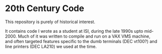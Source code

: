 # 20th Century Code

This repository is purely of historical interest.

It contains code I wrote as a student at ISI, during the late 1990s upto mid-2000. Much of it was written to compile and run on a VAX VMS machine, and often targeted features specific to the dumb terminals (DEC vt100?) and line printers (DEC LA210) we used at the time.

